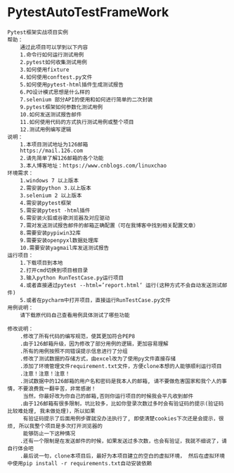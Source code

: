 # PytestAutoTestFrameWork
    Pytest框架实战项目实例
    帮助：
        通过此项目可以学到以下内容
        1.命令行如何运行测试用例
        2.pytest如何收集测试用例
        3.如何使用fixture
        4.如何使用conftest.py文件
        5.如何使用pytest-html插件生成测试报告
        6.PO设计模式思想是什么样的
        7.selenium 部分API的使用和如何进行简单的二次封装
        9.pytest框架如何参数化测试用例
        10.如何发送测试报告邮件
        11.如何使用代码的方式执行测试用例或整个项目
        12.测试用例编写逻辑
    说明：
        1.本项目测试地址为126邮箱
        https://mail.126.com
        2.请先简单了解126邮箱的各个功能
        3.本人博客地址：https://www.cnblogs.com/linuxchao
    环境需求：
        1.windows 7 以上版本
        2.需安装python 3.以上版本
        3.selenium 2 以上版本
        4.需安装pytest框架
        5.需安装pytest -html插件
        6.需安装火狐或谷歌浏览器及对应驱动
        7.需对发送测试报告邮件的邮箱正确配置（可在我博客中找到相关配置文章）
        8.需要安装pypiwin32库
        9.需要安装openpyxl数据处理库
        10.需要安装yagmail库发送测试报告
    运行项目：
        1.下载项目到本地
        2.打开cmd切换到项目根目录
        3.输入python RunTestCase.py运行项目
        4.或者直接通过pytest --html=’report.html‘ 运行(这种方式不会自动发送测试邮件)
        5.或者在pycharm中打开项目，直接运行RunTestCase.py文件
    用例说明：
        请下载原代码自己查看用例具体测试了哪些功能
    
    修改说明：
        .修改了所有代码的编写规范，使其更加符合PEP8
        .由于126邮箱升级，因为修改了部分用例的逻辑，更加容易理解
        .所有的用例按照不同错误提示信息进行了分组
        .修改了测试数据的存储方式，由excel改为了使用py文件直接存储
        .添加了环境管理文件requirement.txt文件，方便clone本想的人能够顺利运行项目
        .注意！注意！注意！
        .测试数据中的126邮箱的用户名和密码是我本人的邮箱, 请不要做危害国家和我个人的事情，不要浪费我一翻辛苦，非常感谢！
         当然，你最好改为你自己的邮箱,否则你运行项目的时候我会平凡收到邮件
        .由于126邮箱有很多限制，坑比较多，比如你登录次数过多时会有验证码的提示(验证码比较难处理, 我未做处理)，所以如果
         有验证码提示了后面用例步骤就没办法执行了, 即使清楚cookies下次还是会提示，很烦, 所以我整个项目是多次打开浏览器的
         能够防止一下这种情况
        .还有一个限制是在发送邮件的时候，如果发送过多次数，也会有验证，我就不细说了，请自行体会吧
        .最后说一句，clone本项目后，最好为本项目建立的空白的虚拟环境， 然后在虚拟环境中使用pip install -r requirements.txt自动安装依赖
        